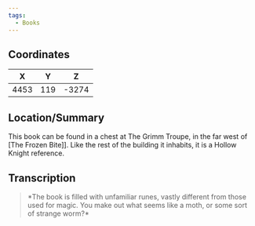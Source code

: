 ```yaml
---
tags:
  - Books
---
```


## Coordinates
| **X** | **Y** | **Z** |
| :---: | :---: | :---: |
| 4453  |  119  | -3274 |

## Location/Summary
This book can be found in a chest at The Grimm Troupe, in the far west of [The Frozen Bite]]. Like the rest of the building it inhabits, it is a Hollow Knight reference.

## Transcription
> \*The book is filled with unfamiliar runes, vastly different from those used for magic. You make out what seems like a moth, or some sort of strange worm?\*
